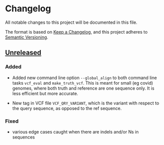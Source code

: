 # Changelog

All notable changes to this project will be documented in this file.

The format is based on [Keep a Changelog](https://keepachangelog.com/en/1.0.0/), and
this project adheres to [Semantic Versioning](https://semver.org/spec/v2.0.0.html).

## [Unreleased]

### Added

- Added new command line option `--global_align` to both command line tasks
  `vcf_eval` and `make_truth_vcf`. This is meant for small (eg covid) genomes,
  where both truth and reference are one sequence only. It is less efficient
  but more accurate.

- New tag in VCF file `VCF_QRY_VARIANT`, which is the variant with respect to
  the query sequence, as opposed to the ref sequence.


### Fixed

- various edge cases caught when there are indels and/or Ns in sequences


[Unreleased]: https://github.com/iqbal-lab-org/varifier/compare/v0.3.1...HEAD
